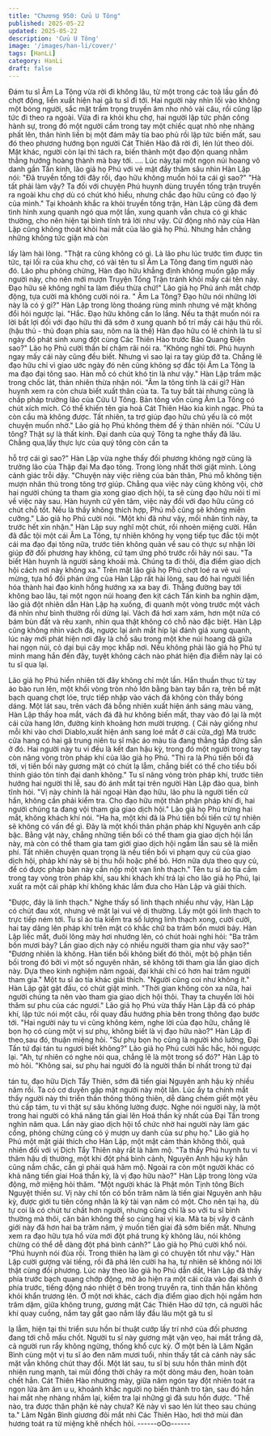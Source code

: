 ```yaml
---
title: "Chương 950: Cửu U Tông"
published: 2025-05-22
updated: 2025-05-22
description: 'Cửu U Tông'
image: '/images/han-li/cover/'
tags: [HanLi]
category: HanLi
draft: false
---
```


Đám tu sĩ Âm La Tông vừa rời đi không lâu, từ một trong các toà
lầu gần đó chợt động, liền xuất hiện hai gã tu sĩ đi tới.
Hai người này nhìn lối vào không một bóng người, sắc mặt trầm
trọng truyền âm nho nhỏ vài câu, rồi cũng lập tức đi theo ra ngoài.
Vừa đi ra khỏi khu chợ, hai người lập tức phân công hành sự,
trong đó một người cầm trong tay một chiếc quạt nhỏ nhẹ nhàng
phất lên, thân hình liền bị một đám mây tía bao phủ rồi lập tức
biến mất, sau đó theo phương hướng bọn người Cát Thiên Hào
đã rời đi, lén lút theo dõi.
Mặt khác, người còn lại thì tách ra, biến thành một đạo độn quang
nhằm thẳng hướng hoàng thành mà bay tới.
….
Lúc này,tại một ngọn núi hoang vô danh gần Tấn kinh, lão giả họ
Phú với vẻ mặt đầy thâm sâu nhìn Hàn Lập nói:
"Đã truyền tống tới đây rồi, đạo hữu không muốn hỏi ta cái gì
sao?"
"Hà tất phải làm vậy? Ta đối với chuyện Phú huynh dùng truyền
tống trận truyền ra ngoài khu chợ dù có chút khó hiểu, nhưng
chắc đạo hữu cũng có đạo lý của mình."
Tại khoảnh khắc ra khỏi truyền tống trận, Hàn Lập cũng đã đem
tình hình xung quanh ngó qua một lần, xung quanh vẫn chưa có
gì khác thường, cho nên hiện tại bình tĩnh trả lời như vậy.
Cử động nhỏ này của Hàn Lập cũng không thoát khỏi hai mắt của
lão giả họ Phú. Nhưng hắn chẳng những không tức giận mà còn

lấy làm hài lòng.
"Thật ra cũng không có gì. Là lão phu lúc trước tìm được tin tức,
tại lối ra của khu chợ, có vài tên tu sĩ Âm La Tông đang tìm người
nào đó. Lão phu phỏng chừng, Hàn đạo hữu khẳng định không
muốn gặp mấy người này, cho nên mới mượn Truyện Tống Trận
tránh khỏi mấy cái tên này. Đạo hữu sẽ không nghĩ ta làm điều
thừa chứ!"
Lão giả họ Phú ánh mắt chớp động, tựa cười mà không cười nói
ra.
" Âm La Tông? Đạo hữu nói những lời này là có ý gì?" Hàn Lập
trong lòng thoáng rùng mình nhưng vẻ mặt không đổi hỏi ngược
lại.
"Hắc. Đạo hữu không cần lo lắng. Nếu ta thật muốn nói ra lời bất
lợi đối với đạo hữu thì đã sớm ở xung quanh bố trí mấy cái hậu
thủ rồi. (hậu thủ - thủ đoạn phía sau, nôm na là thế)
Hàn đạo hữu có lẽ chính là tu sĩ ngày đó phát sinh xung đột cùng
Các Thiên Hào trước Bảo Quang Điện sao?" Lão họ Phú cười
thần bí chậm rãi nói ra.
"Không nghĩ tới. Phú huynh ngay mấy cái này cũng đều biết.
Nhưng vì sao lại ra tay giúp đỡ ta. Chẳng lẽ đạo hữu chỉ vì giao
ước ngày đó nên cũng không sợ đắc tội Âm La Tông là ma đạo
đại tông sao. Hàn mỗ có chút khó tin là như vậy." Hàn Lập trầm
mặc trong chốc lát, thản nhiên thừa nhận nói.
"Âm la tông tính là cái gì? Hàn huynh xem ra còn chưa biết xuất
thân của ta. Ta tuy bất tài nhưng cũng là chấp pháp trưởng lão
của Cửu U Tông. Bản tông vốn cùng Âm La Tông có chút xích
mích. Có thể khiến tên gia hoả Cát Thiên Hào kia kinh ngạc. Phú
ta còn cầu mà không được. Tất nhiên, ta trợ giúp đạo hữu chủ yếu
là có một chuyện muốn nhờ." Lão giả họ Phú không thèm để ý
thản nhiên nói.
"Cửu U tông? Thật sự là thất kính. Đại danh của quý Tông ta
nghe thấy đã lâu. Chẳng qua,lấy thực lực của quý tông còn cần ta

hỗ trợ cái gì sao?" Hàn Lập vừa nghe thấy đối phương không ngờ
cũng là trưởng lão của Thập đại Ma đạo tông. Trong lòng nhất
thời giật mình. Lòng cảnh giác trỗi dậy.
"Chuyện này việc riêng của bản thân, Phú mỗ không tiện mượn
nhân thủ trong tông trợ giúp. Chẳng qua việc này cũng không vội,
chờ hai người chúng ta tham gia xong giao dịch hội, ta sẽ cùng
đạo hữu nói tỉ mỉ về việc này sau. Hàn huynh cứ yên tâm, việc
này đối với đạo hữu cũng có chút chỗ tốt. Nếu là thấy không thích
hợp, Phú mỗ cũng sẽ không miễn cưỡng." Lão giả họ Phú cười
nói.
"Một khi đã như vậy, mối nhân tình này, ta trước hết xin nhận."
Hàn Lập suy nghĩ một chút, rồi nhoẻn miệng cười.
Hắn đã đắc tội một cái Âm La Tông, tự nhiên không hy vọng tiếp
tục đắc tội một cái ma đạo đại tông nữa, trước tiên không quản về
sau có thực sự nhận lời giúp đỡ đối phương hay không, cứ tạm
ứng phó trước rồi hãy nói sau.
"Ta biết Hàn huynh là người sảng khoái mà. Chúng ta đi thôi, địa
điểm giao dịch hội cách nơi này không xa." Trên mặt lão giả họ
Phú chợt loé ra vẻ vui mừng, tựa hồ đối phản ứng của Hàn Lập
rất hài lòng, sau đó hai người liền hóa thành hai đạo kinh hồng
hướng xa xa bay đi.
Thẳng đường bay tới không bao lâu, tại một ngọn núi hoang đen
kịt cách Tấn kinh ba nghìn dặm, lão giả đột nhiên dẫn Hàn Lập hạ
xuống, đi quanh một vòng trước một vách đá nhìn như bình
thường rồi dừng lại.
Vách đá hơi xam xám, hơn một nửa có bám bùn đất và rêu xanh,
nhìn qua thật không có chỗ nào đặc biệt.
Hàn Lập cũng không nhìn vách đá, ngược lại ánh mắt híp lại đánh
giá xung quanh, lúc này mới phát hiện nơi đây là chỗ sâu trong
một khe núi hoang dã giữa hai ngọn núi, cỏ dại bụi cây mọc khắp
nơi. Nếu không phải lão giả họ Phú tự mình mang hắn đến đây,
tuyệt không cách nào phát hiện địa điểm này lại có tu sĩ qua lại.

Lão giả họ Phú hiển nhiên tới đây không chỉ một lần.
Hắn thuần thục từ tay áo bào run lên, một khối vòng tròn nhỏ lớn
bằng bàn tay bắn ra, trên bề mặt bạch quang chợt lóe, trực tiếp
nhập vào vách đá không còn thấy bóng dáng.
Một lát sau, trên vách đá bỗng nhiên xuất hiện ánh sáng màu
vàng, Hàn Lập thấy hoa mắt, vách đá đã hư không biến mất, thay
vào đó lại là một cái cửa hang lớn, đường kính khoảng hơn mười
trượng. ( Cái này giống như mỗi khi vào chơi Diablo,xuất hiện ánh
sang loé mắt ở cái cửa_dg)
Mà trước cửa hang có hai gã trung niên tu sĩ mặc áo màu tía
đang thẳng tắp đứng sẵn ở đó.
Hai người này tu vi đều là kết đan hậu kỳ, trong đó một người
trong tay còn nâng vòng tròn pháp khí của lão giả họ Phú.
"Thì ra là Phú tiền bối đã tới, vị tiền bối này gương mặt có chút lạ
lẫm, chẳng biết có thể cho tiểu bối thỉnh giáo tôn tính đại danh
không." Tu sĩ nâng vòng tròn pháp khí, trước tiên hướng hai
người thi lễ, sau đó ánh mắt tại trên người Hàn Lập đảo qua, bình
tĩnh hỏi.
"Vị này chính là hải ngoại Hàn đạo hữu, lão phu là người tiến cử
hắn, không cần phải kiểm tra. Cho đạo hữu một thân phận pháp
khí đi, hai người chúng ta đang vội tham gia giao dịch hội." Lão
giả họ Phú trừng hai mắt, không khách khí nói.
"Ha ha, một khi đã là Phú tiền bối tiến cử tự nhiên sẽ không có
vấn đề gì. Đây là một khối thân phận pháp khí Nguyên anh cấp
bậc. Bằng vật này, chẳng những tiền bối có thể tham gia giao dịch
hội lần này, mà còn có thể tham gia tam giới giao dịch hội ngầm
lần sau sẽ là miễn phí. Tất nhiên chuyện quan trọng là nếu tiền
bối vi phạm quy củ của giao dịch hội, pháp khí này sẽ bị thu hồi
hoặc phế bỏ. Hơn nữa dựa theo quy củ, để có được pháp bàn này
cần nộp một vạn linh thạch." Tên tu sĩ áo tía cầm trong tay vòng
tròn pháp khí, sau khi khách khí trả lại cho lão giả họ Phú, lại xuất
ra một cái pháp khí không khác lắm đưa cho Hàn Lập và giải
thích.

"Được, đây là linh thạch." Nghe thấy số linh thạch nhiều như vậy,
Hàn Lập có chút đau xót, nhưng vẻ mặt lại vui vẻ dị thường. Lấy
một gói linh thạch to trực tiếp ném tới.
Tu sĩ áo tía kiểm tra số lượng linh thạch xong, cười cười, hai tay
dâng lên pháp khí trên mặt có khắc chữ ba trăm bốn mươi bảy.
Hàn Lập liếc mắt, đuôi lông mày hơi nhướng lên, có chút hoài
nghi hỏi:
"Ba trăm bốn mươi bảy? Lần giao dịch này có nhiều người tham
gia như vậy sao?"
"Đương nhiên là không. Hàn tiền bối không biết đó thôi, một bộ
phận tiền bối trong đó bởi vì một số nguyên nhân, sẽ không tới
tham gia lần giao dịch này. Dựa theo kinh nghiệm năm ngoái, đại
khái chỉ có hơn hai trăm người tham gia." Một tu sĩ áo tía khác giải
thích.
"Người cũng coi như không ít." Hàn Lập gật gật đầu, có chút giật
mình.
"Thời gian không còn xa nữa, hai người chúng ta nên vào tham
gia giao dịch hội thôi. Thay ta chuyển lời hỏi thăm sư phu của các
ngươi." Lão giả họ Phú vừa thấy Hàn Lập đã có pháp khí, lập tức
nói một câu, rồi quay đầu hướng phía bên trong thông đạo bước
tới.
"Hai người này tu vi cũng không kém, nghe lời của đạo hữu,
chẳng lẽ bọn họ có cùng một vị sư phụ, không biết là vị đạo hữu
nào?" Hàn Lập đi theo,sau đó, thuận miệng hỏi.
"Sư phụ bọn họ cũng là người khó lường, Đại Tấn tứ đại tán tu
ngươi biết không?" Lão giả họ Phú cười hắc hắc, hỏi ngược lại.
"Ah, tự nhiên có nghe nói qua, chẳng lẽ là một trong số đó?" Hàn
Lập tò mò hỏi.
"Không sai, sư phụ hai người đó là người thần bí nhất trong tứ đại

tán tu, đạo hữu Dịch Tẩy Thiên, sớm đã tiến giai Nguyên anh hậu
kỳ nhiều năm rồi. Ta có cơ duyên gặp mặt người này một lần. Lúc
ấy ta chính mắt thấy người này thi triển thần thông thông thiên, dễ
dàng chém giết một yêu thú cấp tám, tu vi thật sự sâu không
lường được. Nghe nói người này, là một trong hai người có khả
năng tấn giai lên Hoá thần kỳ nhất của Đại Tấn trong nghìn năm
qua. Lần này giao dịch hội tổ chức nhờ hai người này làm gác
cổng, phỏng chừng cũng có ý mượn uy danh của sư phụ họ." Lão
giả họ Phú một mặt giải thích cho Hàn Lập, một mặt cảm thán
không thôi, quả nhiên đối với vị Dịch Tẩy Thiên này rất là hâm
mộ.
"Ta thấy Phú huynh tu vi thâm hậu dị thường, một khi đột phá bình
cảnh, Nguyên Anh hậu kỳ hẳn cũng nắm chắc, cần gì phải quá
hâm mộ. Ngoài ra còn một người khác có khả năng tiến giai Hoá
thần kỳ, là vị đạo hữu nào?" Hàn Lập trong lòng vừa động, mở
miệng hỏi thăm.
"Một người khác là Phật môn Tịnh tông Bích Nguyệt thiền sư. Vị
này chỉ tốn có bốn trăm năm là tiến giai Nguyên anh hậu kỳ, được
giới tu tiên công nhận là kỳ tài vạn năm có một. Cho nên tại hạ, dù
tự coi là có chút tư chất hơn người, nhưng cũng chỉ là so với tu sĩ
bình thường mà thôi, căn bản không thể so cùng hai vị kia. Mà ta
bị vây ở cảnh giới này đã hơn hai ba trăm năm, ý muốn tiến giai
đã sớm biến mất. Nhưng xem ra đạo hữu tựa hồ vừa mới đột phá
trung kỳ không lâu, nói không chừng có thể dễ dàng đột phá bình
cảnh?" Lão giả họ Phú cười khổ nói.
"Phú huynh nói đùa rồi. Trong thiên hạ làm gì có chuyện tốt như
vậy." Hàn Lập cười gượng vài tiếng, rồi đã phá lên cười ha ha, tự
nhiên sẽ không nói lời thật cùng đối phương.
Lúc này theo lão giả họ Phú dẫn dắt, Hàn Lập đã thấy phía trước
bạch quang chớp động, mờ ảo hiện ra một cái cửa vào đại sảnh
ở phía trước, tiếng động náo nhiệt ở bên trong truyền ra, tinh thần
hắn không khỏi khẩn trương lên.
Ở một nơi khác, cách địa điểm giao dịch hội ngầm hơn trăm dặm,
giữa không trung, gương mặt Các Thiên Hào dữ tợn, cả người
hắc khí quay cuồng, nắm tay gắt gao nắm lấy đầu lâu một gã tu sĩ

lạ lẫm, hiện tại thi triển sưu hồn bí thuật cướp lấy trí nhớ của đối
phương đang tới chỗ mấu chốt.
Người tu sĩ này gương mặt vặn vẹo, hai mắt trắng dã, cả người
run rẩy không ngừng, thống khổ cực kỳ.
Ở một bên là Lâm Ngân Bình cùng một vị tu sĩ áo đen năm mươi
tuổi, nhìn thấy tất cả cảnh này sắc mặt vẫn không chút thay đổi.
Một lát sau, tu sĩ bị sưu hồn thân mình đột nhiên rung mạnh, tai
mũi đồng thời chảy ra một dòng máu đen, hoàn toàn chết hẳn.
Cát Thiên Hào nhướng mày, giữa năm ngón tay đột nhiên toát ra
ngọn lửa âm âm u u, khoảnh khắc người nọ biến thành tro tàn,
sau đó hắn hai mắt nhẹ nhàng nhắm lại, kiểm tra lại những gì đã
sưu hồn được.
"Thế nào, tra được thân phận kẻ này chưa? Kẻ này vì sao lén lút
theo sau chúng ta." Lâm Ngân Bình giương đôi mắt nhì Các Thiên
Hào, hơi thở mùi đàn hương toát ra từ miệng khẽ nhếch hỏi.
------oOo------
